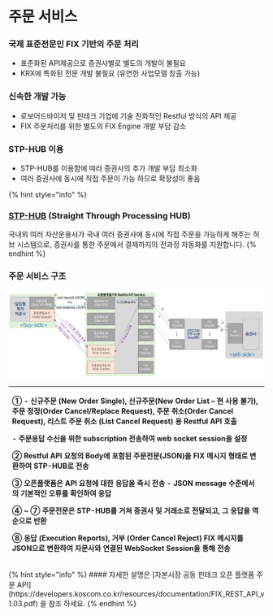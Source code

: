 # 주문 서비스

### 국제 표준전문인 FIX 기반의 주문 처리

* 표준화된 API제공으로 증권사별로 별도의 개발이 불필요
* KRX에 특화된 전문 개발 불필요 \(유연한 사업모델 창출 가능\)

### 신속한 개발 가능

* 로보어드바이저 및  핀테크 기업에 기술 친화적인 Restful 방식의 API 제공
* FIX 주문처리를 위한 별도의 FIX Engine 개발 부담 감소

### STP-HUB 이용

* STP-HUB를 이용함에 따라 증권사의 추가 개발 부담 최소화
* 여러 증권사에 동시에 직접 주문이 가능 하므로 확장성이 좋음

{% hint style="info" %}
### [STP-HUB](https://www.koscom.co.kr/portal/main/contents.do?menuNo=200451) \(Straight Through Processing HUB\)

 국내외 여러 자산운용사가 국내 여러 증권사에 동시에 직접 주문을 가능하게 해주는 허브 시스템으로, 증권사를 통한 주문에서 결제까지의 전과정 자동화를 지원합니다.
{% endhint %}

### 주문 서비스 구조

![](../.gitbook/assets/image%20%2857%29.png)

<table>
  <thead>
    <tr>
      <th style="text-align:left">
        <p>① - 신규주문 (New Order Single), 신규주문(New Order List – 현 사용 불가), 주문 정정(Order
          Cancel/Replace Request), 주문 취소(Order Cancel Request), 리스트 주문 취소 (List Cancel
          Request) 용 Restful API 호출</p>
        <p>- 주문응답 수신을 위한 subscription 전송하여 web socket session을 설정</p>
        <p>② Restful API 요청의 Body에 포함된 주문전문(JSON)을 FIX 메시지 형태로 변환하여 STP-HUB로 전송</p>
        <p>③ 오픈플랫폼은 API 요청에 대한 응답을 즉시 전송 - JSON message 수준에서의 기본적인 오류를 확인하여 응답</p>
        <p>④ ~ ⑦ 주문전문은 STP-HUB를 거쳐 증권사 및 거래소로 전달되고, 그 응답을 역순으로 반환</p>
        <p>⑧ 응답 (Execution Reports), 거부 (Order Cancel Reject) FIX 메시지를 JSON으로 변환하여
          자문사와 연결된 WebSocket Session을 통해 전송</p>
      </th>
    </tr>
  </thead>
  <tbody></tbody>
</table>{% hint style="info" %}
#### 자세한 설명은  [자본시장 공동 핀테크 오픈 플랫폼 주문 API](https://developers.koscom.co.kr/resources/documentation/FIX_REST_API_v1.03.pdf) 을 참조 하세요.
{% endhint %}




